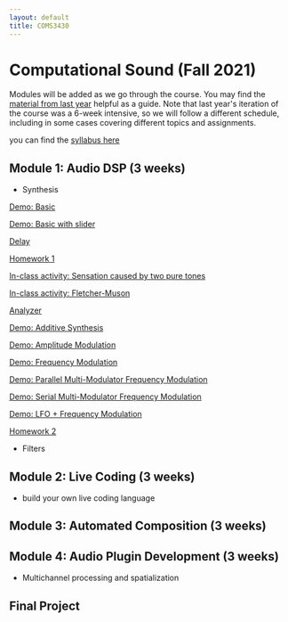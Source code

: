 ```yaml
---
layout: default
title: COMS3430
---
```

 
# Computational Sound (Fall 2021)


Modules will be added as we go through the course.
You may find the [material from last year](../fall2020) helpful as a guide.
Note that last year's iteration of the course was a 6-week intensive, so we will follow a different schedule, including in some cases covering different topics and assignments.

you can find the [syllabus here](./syllabus.pdf)

## Module 1: Audio DSP (3 weeks)

- Synthesis 

[Demo: Basic](./basic)

[Demo: Basic with slider](./basic_slider)

[Delay](./delay)

[Homework 1](./Lab1)

[In-class activity: Sensation caused by two pure tones](./beatingDemo)

[In-class activity: Fletcher-Muson](./equalLoudness)

[Analyzer](./analyzer)


[Demo: Additive Synthesis](./addititive)

[Demo: Amplitude Modulation](./am)

[Demo: Frequency Modulation](./fm)

[Demo: Parallel Multi-Modulator Frequency Modulation](./parmmfm)

[Demo: Serial Multi-Modulator Frequency Modulation](./sermmfm)

[Demo: LFO + Frequency Modulation](./lfofm)

[Homework 2](./Lab2)

- Filters

## Module 2: Live Coding (3 weeks) 

- build your own live coding language

## Module 3: Automated Composition (3 weeks)
 
## Module 4: Audio Plugin Development (3 weeks)

- Multichannel processing and spatialization

## Final Project

